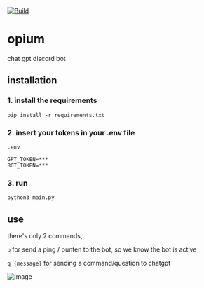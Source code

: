 [![Build](https://github.com/AddinDev/opium/actions/workflows/python-app.yml/badge.svg)](https://github.com/AddinDev/opium/actions/workflows/python-app.yml)

# opium
chat gpt discord bot

## installation
### 1. install the requirements
```
pip install -r requirements.txt
```

### 2. insert your tokens in your .env file
`.env`
```
GPT_TOKEN=***
BOT_TOKEN=***
```

### 3. run
```
python3 main.py
```

## use
there's only 2 commands, 


`p` for send a ping / punten to the bot, so we know the bot is active


`q {message}` for sending a command/question to chatgpt

![image](https://user-images.githubusercontent.com/54827832/227921335-7a7480b9-da59-445d-b2b7-5f9b2a7de0d8.png)
